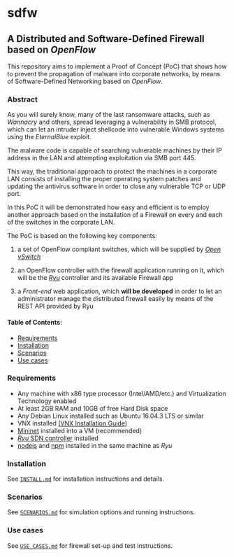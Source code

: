 # sdfw
## **A Distributed and Software-Defined Firewall based on *OpenFlow***

This repository aims to implement a Proof of Concept (PoC) that shows how to prevent the propagation of malware into corporate networks, by means of Software-Defined Networking based on *OpenFlow*.

### **Abstract**
As you will surely know, many of the last ransomware attacks, such as *Wannacry* and others, spread leveraging a vulnerability in SMB protocol, which can let an intruder inject shellcode into vulnerable Windows systems using the *EternalBlue* exploit.

The malware code is capable of searching vulnerable machines by their IP address in the LAN and attempting exploitation via SMB port 445.

This way, the traditional approach to protect the machines in a corporate LAN consists of installing the proper operating system patches and updating the antivirus software in order to close any vulnerable TCP or UDP port.

In this PoC it will be demonstrated how easy and efficient is to employ another approach based on the installation of a Firewall on every and each of the switches in the corporate LAN.

The PoC is based on the following key components:

1. a set of OpenFlow compliant switches, which will be supplied by [*Open vSwitch*](http://openvswitch.org/)

2. an OpenFlow controller with the firewall application running on it, which will be the [*Ryu*](https://github.com/osrg/ryu) controller and its available Firewall app

3. a *Front-end* web application, which **will be developed** in order to let an administrator manage the distributed firewall easily by means of the REST API provided by Ryu

#### Table of Contents:

- [Requirements](https://github.com/salvadorestran/sdfw#requirements)
- [Installation](https://github.com/salvadorestran/sdfw#installation)
- [Scenarios](https://github.com/salvadorestran/sdfw#scenarios)
- [Use cases](https://github.com/salvadorestran/sdfw#use-cases)

### **Requirements**

- Any machine with x86 type processor (Intel/AMD/etc.) and Virtualization Technology enabled
- At least 2GB RAM and 10GB of free Hard Disk space
- Any Debian Linux installed such as Ubuntu 16.04.3 LTS or similar
- VNX installed [(VNX Installation Guide)](http://web.dit.upm.es/vnxwiki/index.php/Vnx-install-ubuntu3)
- [Mininet](http://mininet.org/download/) installed into a VM (recommended)
- [*Ryu* SDN controller](https://github.com/osrg/ryu) installed
- [nodejs](https://nodejs.org/en/) and [npm](https://www.npmjs.com/) installed in the same machine as *Ryu*

### **Installation**
See [`INSTALL.md`](https://github.com/salvadorestran/sdfw/blob/master/INSTALL.md) for installation instructions and details.

### **Scenarios**
See [`SCENARIOS.md`](https://github.com/salvadorestran/sdfw/blob/master/SCENARIOS.md) for simulation options and running instructions.

### **Use cases**
See [`USE_CASES.md`](https://github.com/salvadorestran/sdfw/blob/master/USE_CASES.md) for firewall set-up and test instructions.
